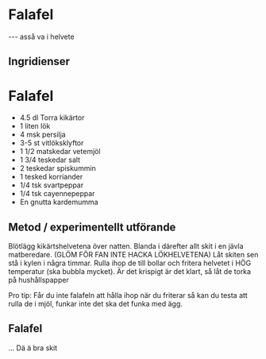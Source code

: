 # Falafel
--- asså va i helvete
## Ingridienser

# Falafel

* 4.5 dl Torra kikärtor
* 1 liten lök
* 4 msk persilja
* 3-5 st vitlöksklyftor
* 1 1/2 matskedar vetemjöl
* 1 3/4 teskedar salt
* 2 teskedar spiskummin
* 1 tesked korriander
* 1/4 tsk svartpeppar
* 1/4 tsk cayennepeppar
* En gnutta kardemumma

## Metod / experimentellt utförande

Blötlägg kikärtshelvetena över natten. Blanda i därefter allt skit i en jävla
matberedare. (GLÖM FÖR FAN INTE HACKA LÖKHELVETENA) Låt skiten sen stå i kylen i
några timmar. Rulla ihop de till bollar och fritera helvetet i HÖG temperatur 
(ska bubbla mycket). Är det krispigt är det klart, så låt de torka på hushållspapper

Pro tip: Får du inte falafeln att hålla ihop när du friterar så kan du testa
att rulla de i mjöl, funkar inte det ska det funka med ägg.

## Falafel

...
Dä ä bra skit
